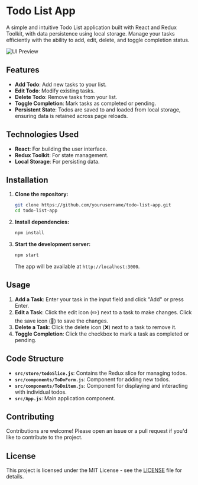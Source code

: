 # Todo List App

A simple and intuitive Todo List application built with React and Redux Toolkit, with data persistence using local storage. Manage your tasks efficiently with the ability to add, edit, delete, and toggle completion status.

![UI Preview](src/assets/capture.png)

## Features

- **Add Todo**: Add new tasks to your list.
- **Edit Todo**: Modify existing tasks.
- **Delete Todo**: Remove tasks from your list.
- **Toggle Completion**: Mark tasks as completed or pending.
- **Persistent State**: Todos are saved to and loaded from local storage, ensuring data is retained across page reloads.

## Technologies Used

- **React**: For building the user interface.
- **Redux Toolkit**: For state management.
- **Local Storage**: For persisting data.

## Installation

1. **Clone the repository:**

   ```bash
   git clone https://github.com/yourusername/todo-list-app.git
   cd todo-list-app
   ```

2. **Install dependencies:**

   ```bash
   npm install
   ```

3. **Start the development server:**

   ```bash
   npm start
   ```

   The app will be available at `http://localhost:3000`.

## Usage

1. **Add a Task**: Enter your task in the input field and click "Add" or press Enter.
2. **Edit a Task**: Click the edit icon (✏️) next to a task to make changes. Click the save icon (📁) to save the changes.
3. **Delete a Task**: Click the delete icon (❌) next to a task to remove it.
4. **Toggle Completion**: Click the checkbox to mark a task as completed or pending.

## Code Structure

- **`src/store/todoSlice.js`**: Contains the Redux slice for managing todos.
- **`src/components/ToDoForm.js`**: Component for adding new todos.
- **`src/components/ToDoitem.js`**: Component for displaying and interacting with individual todos.
- **`src/App.js`**: Main application component.

## Contributing

Contributions are welcome! Please open an issue or a pull request if you'd like to contribute to the project.

## License

This project is licensed under the MIT License - see the [LICENSE](LICENSE) file for details.
